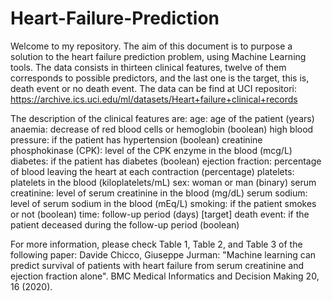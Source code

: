 # Heart-Failure-Prediction
Welcome to my repository. 
The aim of this document is to purpose a solution to the heart failure prediction problem, using Machine Learning tools. The data consists in thirteen clinical features, twelve of them corresponds to possible predictors, and the last one is the target, this is, death event or no death event. The data can be find at UCI repositori: https://archive.ics.uci.edu/ml/datasets/Heart+failure+clinical+records

The description of the clinical features are:
age: age of the patient (years)
anaemia: decrease of red blood cells or hemoglobin (boolean)
high blood pressure: if the patient has hypertension (boolean)
creatinine phosphokinase (CPK): level of the CPK enzyme in the blood (mcg/L)
diabetes: if the patient has diabetes (boolean)
ejection fraction: percentage of blood leaving the heart at each contraction (percentage)
platelets: platelets in the blood (kiloplatelets/mL)
sex: woman or man (binary)
serum creatinine: level of serum creatinine in the blood (mg/dL)
serum sodium: level of serum sodium in the blood (mEq/L)
smoking: if the patient smokes or not (boolean)
time: follow-up period (days)
[target] death event: if the patient deceased during the follow-up period (boolean)

For more information, please check Table 1, Table 2, and Table 3 of the following paper:
Davide Chicco, Giuseppe Jurman: "Machine learning can predict survival of patients with heart failure from serum creatinine and ejection fraction alone". BMC Medical Informatics and Decision Making 20, 16 (2020).
